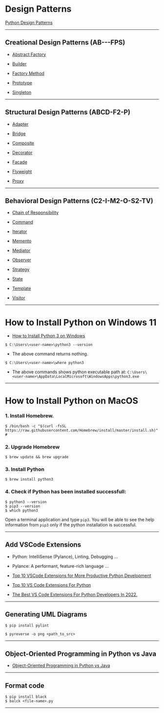 # Design Patterns

[Python Design Patterns](https://refactoring.guru/design-patterns/python)

***

## Creational Design Patterns (AB---FPS)

* [Abstract Factory](https://github.com/muarshad01/Python-Design-Patterns/blob/main/Creational_Design_Patterns/Abstract_Factory)
  
* [Builder](https://github.com/muarshad01/Python-Design-Patterns/tree/main/Creational_Design_Patterns/Builder)
  
* [Factory Method](https://github.com/muarshad01/Python-Design-Patterns/blob/main/Creational_Design_Patterns/Factory)
  
* [Prototype](https://github.com/muarshad01/Python-Design-Patterns/tree/main/Creational_Design_Patterns/Prototype)
  
* [Singleton](https://github.com/muarshad01/Python-Design-Patterns/tree/main/Creational_Design_Patterns/Singleton)

***

## Structural Design Patterns (ABCD-F2-P)

* [Adapter](https://github.com/muarshad01/Python-Design-Patterns/blob/main/Structural_Design_Patterns/Adapter)

* [Bridge](https://github.com/muarshad01/Python-Design-Patterns/blob/main/Structural_Design_Patterns/Bridge)

* [Composite](https://github.com/muarshad01/Python-Design-Patterns/blob/main/Structural_Design_Patterns/Composite)

* [Decorator](https://github.com/muarshad01/Python-Design-Patterns/blob/main/Structural_Design_Patterns/Decorator)

* [Facade](https://github.com/muarshad01/Python-Design-Patterns/blob/main/Structural_Design_Patterns/Facade)

* [Flyweight](https://github.com/muarshad01/Python-Design-Patterns/blob/main/Structural_Design_Patterns/Flyweight)

* [Proxy](https://github.com/muarshad01/Python-Design-Patterns/tree/main/Structural_Design_Patterns/Proxy)

***

## Behavioral Design Patterns (C2-I-M2-O-S2-TV)

* [Chain of Responsibility](https://github.com/muarshad01/Python-Design-Patterns/tree/main/Behavioral_Design_Patterns/ChainOfResponsibility)

* [Command](https://github.com/muarshad01/Python-Design-Patterns/blob/main/Behavioral_Design_Patterns/command)

* [Iterator](https://github.com/muarshad01/Python-Design-Patterns/tree/main/Behavioral_Design_Patterns/Iterator)

* [Memento](https://github.com/muarshad01/Python-Design-Patterns/blob/main/Behavioral_Design_Patterns/Memento)

* [Mediator](https://github.com/muarshad01/Python-Design-Patterns/blob/main/Behavioral_Design_Patterns/Mediator)

* [Observer](https://github.com/muarshad01/Python-Design-Patterns/blob/main/Behavioral_Design_Patterns/Observer)

* [Strategy](https://github.com/muarshad01/Python-Design-Patterns/blob/main/Behavioral_Design_Patterns/Strategy)

* [State](https://github.com/muarshad01/Python-Design-Patterns/blob/main/Behavioral_Design_Patterns/State)

* [Template](https://github.com/muarshad01/Python-Design-Patterns/blob/main/Behavioral_Design_Patterns/Template)

* [Visitor](https://github.com/muarshad01/Python-Design-Patterns/blob/main/Behavioral_Design_Patterns/Visitor)

***
# How to Install Python on Windows 11

* [How to Install Python 3 on Windows](https://www.youtube.com/watch?v=0DQsjE8vMpc)

```
$ C:\Users\<user-name>\python3 --version
```
* The above command returns nothing.

```
$ C:\Users\<user-name>\where python3
```

* The above commands shows python executable path at: `C:\Users\<user-name>\AppData\LocalMicrosoft\WindowsApps\python3.exe`


***

# How to Install Python on MacOS

### 1. Install Homebrew.

```
$ /bin/bash -c "$(curl -fsSL https://raw.githubusercontent.com/Homebrew/install/master/install.sh)" # 
```

### 2. Upgrade Homebrew

```
$ brew update && brew upgrade
```

### 3. Install Python

```
$ brew install python3
```

### 4. Check if Python has been installed successfull:

```
$ python3 --version
$ pip3 --version
$ which python3
```

Open a terminal application and type `pip3`. You will be able to see the help information from `pip3` only if the python installation is successful.

***

## Add VSCode Extensions

* Python: IntelliSense (Pylance), Linting, Debugging   ...
* Pylance: A performant, feature-rich language ...


* [Top 10 VSCode Extensions for More Productive Python Development](https://bas.codes/posts/best-vscode-extensions-python)
* [Top 10 VS Code Extensions For Python](https://www.geeksforgeeks.org/top-10-vs-code-extensions-for-python/)
* [The Best VS Code Extensions For Python Developers In 2022.](https://dev.to/wiseai/vs-code-extensions-for-python-developers-3n9b)

***

## Generating UML Diagrams

```
$ pip install pylint

$ pyreverse -o png <path_to_src>
```

***

## Object-Oriented Programming in Python vs Java

* [Object-Oriented Programming in Python vs Java](https://realpython.com/oop-in-python-vs-java/)

***
## Format code

```
$ pip install black
$ balck <file-name>.py
```

***
